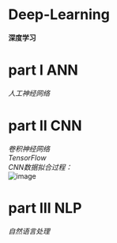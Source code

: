 # Deep-Learning
**深度学习**
# part Ⅰ ANN
*人工神经网络*
# part Ⅱ CNN
*卷积神经网络*  
*TensorFlow*  
*CNN数据拟合过程：*  
![image](https://github.com/huangzy97/lib/blob/master/picture.gif)
# part Ⅲ NLP
*自然语言处理*
